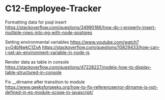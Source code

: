 # C12-Employee-Tracker



Formatting data for psql insert
https://stackoverflow.com/questions/34990186/how-do-i-properly-insert-multiple-rows-into-pg-with-node-postgres

Setting environmental variables
https://www.youtube.com/watch?v=O4bNwkC1ZxA
https://stackoverflow.com/questions/10829433/how-can-i-set-an-environment-variable-in-node-js

Render data as table in console
https://stackoverflow.com/questions/47228227/nodejs-how-to-display-table-structured-in-console

Fix __dirname after transition to module
https://www.geeksforgeeks.org/how-to-fix-referenceerror-dirname-is-not-defined-in-es-module-scope-in-javascript/